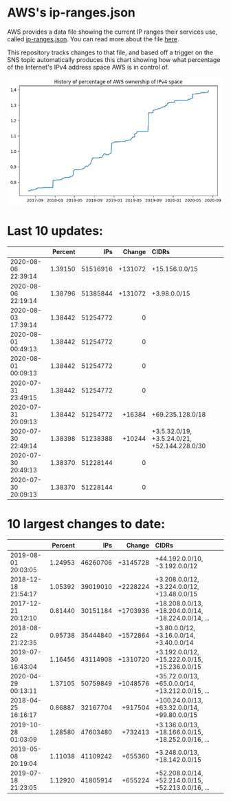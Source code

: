 # AWS's ip-ranges.json

AWS provides a data file showing the current IP ranges their
services use, called [ip-ranges.json](https://ip-ranges.amazonaws.com/ip-ranges.json).  You 
can read more about the file [here](https://docs.aws.amazon.com/general/latest/gr/aws-ip-ranges.html).

This repository tracks changes to that file, and based off a trigger on the SNS topic 
automatically produces this chart showing how what percentage of the Internet's IPv4 
address space AWS is in control of.

![History of AWS](history_count.png)

# Last 10 updates:

| | Percent | IPs | Change | CIDRs |
| :--- | ---: | ---: | ---: | :--- |
| 2020-08-06 22:39:14 | 1.39150 | 51516916 | +131072 | +15.156.0.0/15 |
| 2020-08-06 22:19:14 | 1.38796 | 51385844 | +131072 | +3.98.0.0/15 |
| 2020-08-03 17:39:14 | 1.38442 | 51254772 | 0 |  |
| 2020-08-01 00:49:13 | 1.38442 | 51254772 | 0 |  |
| 2020-08-01 00:09:13 | 1.38442 | 51254772 | 0 |  |
| 2020-07-31 23:49:15 | 1.38442 | 51254772 | 0 |  |
| 2020-07-31 20:09:13 | 1.38442 | 51254772 | +16384 | +69.235.128.0/18 |
| 2020-07-30 22:49:14 | 1.38398 | 51238388 | +10244 | +3.5.32.0/19, +3.5.24.0/21, +52.144.228.0/30 |
| 2020-07-30 20:49:13 | 1.38370 | 51228144 | 0 |  |
| 2020-07-30 20:09:13 | 1.38370 | 51228144 | 0 |  |


# 10 largest changes to date:

| | Percent | IPs | Change | CIDRs |
| :--- | ---: | ---: | ---: | :--- |
| 2019-08-01 20:03:05 | 1.24953 | 46260706 | +3145728 | +44.192.0.0/10, -3.192.0.0/12 |
| 2018-12-18 21:54:17 | 1.05392 | 39019010 | +2228224 | +3.208.0.0/12, +3.224.0.0/12, +13.48.0.0/15 |
| 2017-12-21 20:12:10 | 0.81440 | 30151184 | +1703936 | +18.208.0.0/13, +18.204.0.0/14, +18.224.0.0/14, ... |
| 2018-08-22 21:22:35 | 0.95738 | 35444840 | +1572864 | +3.80.0.0/12, +3.16.0.0/14, +3.40.0.0/14 |
| 2019-07-30 16:43:04 | 1.16456 | 43114908 | +1310720 | +3.192.0.0/12, +15.222.0.0/15, +15.236.0.0/15 |
| 2020-04-29 00:13:11 | 1.37105 | 50759849 | +1048576 | +35.72.0.0/13, +65.0.0.0/14, +13.212.0.0/15, ... |
| 2018-04-25 16:16:17 | 0.86887 | 32167704 | +917504 | +100.24.0.0/13, +63.32.0.0/14, +99.80.0.0/15 |
| 2019-10-28 01:03:09 | 1.28580 | 47603480 | +732413 | +3.136.0.0/13, +18.166.0.0/15, +18.252.0.0/16, ... |
| 2019-05-08 20:19:04 | 1.11038 | 41109242 | +655360 | +3.248.0.0/13, +18.142.0.0/15 |
| 2019-07-18 21:23:05 | 1.12920 | 41805914 | +655224 | +52.208.0.0/14, +52.214.0.0/15, +52.213.0.0/16, ... |
